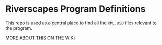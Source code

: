 # Riverscapes Program Definitions

This repo is used as a central place to find all the `XML`, `XSD` files relevant to the program.

[MORE ABOUT THIS ON THE WIKI](http://riverscapes.northarrowresearch.com/development/xml/Pycharm/)